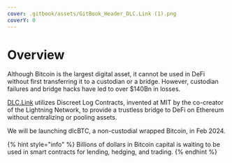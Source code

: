 ```yaml
---
cover: .gitbook/assets/GitBook_Header_DLC.Link (1).png
coverY: 0
---
```


# Overview

Although Bitcoin is the largest digital asset, it cannot be used in DeFi without first transferring it to a custodian or a bridge. However, custodian failures and bridge hacks have led to over $140Bn in losses.

[DLC.Link](http://dlc.link/) utilizes Discreet Log Contracts, invented at MIT by the co-creator of the Lightning Network, to provide a trustless bridge to DeFi on Ethereum without centralizing or pooling assets.&#x20;

We will be launching dlcBTC, a non-custodial wrapped Bitcoin, in Feb 2024.

{% hint style="info" %}
Billions of dollars in Bitcoin capital is waiting to be used in smart contracts for lending, hedging, and trading.
{% endhint %}
